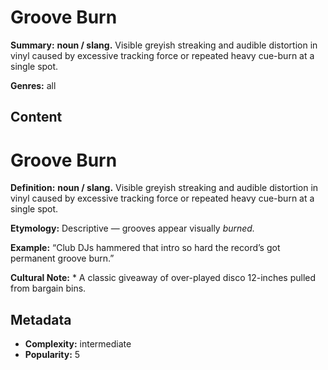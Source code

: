 # Groove Burn

**Summary:** **noun / slang.** Visible greyish streaking and audible distortion in vinyl caused by excessive tracking force or repeated heavy cue-burn at a single spot.

**Genres:** all

## Content

# Groove Burn

**Definition:** **noun / slang.** Visible greyish streaking and audible distortion in vinyl caused by excessive tracking force or repeated heavy cue-burn at a single spot.

**Etymology:** Descriptive — grooves appear visually *burned.*

**Example:** “Club DJs hammered that intro so hard the record’s got permanent groove burn.”

**Cultural Note:** * A classic giveaway of over-played disco 12-inches pulled from bargain bins.

## Metadata

- **Complexity:** intermediate
- **Popularity:** 5
